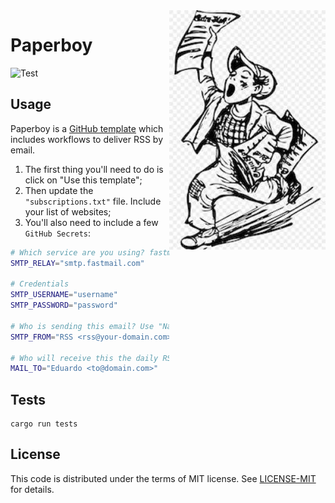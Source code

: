 <img src="https://raw.githubusercontent.com/eduardostuart/paperboy/main/.github/resources/paperboy.jpg" alt="Paperboy" width="250" align="right">

# Paperboy

![Test](https://github.com/eduardostuart/paperboy/workflows/ci/badge.svg?branch=main)

## Usage

Paperboy is a [GitHub template](https://docs.github.com/en/repositories/creating-and-managing-repositories/creating-a-repository-from-a-template) which includes workflows to deliver RSS by email.

1. The first thing you'll need to do is click on "Use this template";
2. Then update the `"subscriptions.txt"` file. Include your list of websites;
3. You'll also need to include a few `GitHub Secrets`:

```bash
# Which service are you using? fastmail? gmail? sendgrid? ... 
SMTP_RELAY="smtp.fastmail.com" 

# Credentials
SMTP_USERNAME="username" 
SMTP_PASSWORD="password" 

# Who is sending this email? Use "Name <email@domain.com>" format
SMTP_FROM="RSS <rss@your-domain.com>" 

# Who will receive this the daily RSS email?
MAIL_TO="Eduardo <to@domain.com>" 
```

## Tests

```
cargo run tests
```

## License

This code is distributed under the terms of MIT license.
See [LICENSE-MIT](LICENSE-MIT) for details.